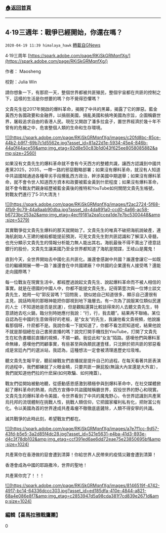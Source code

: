 ###  [:house:返回首頁](https://github.com/ourhimalayas/txt)
---

## 4·19三週年：戰爭已經開始，你還在嗎？
`2020-04-19 11:39 himalaya_hawk` [轉載自GNews](https://gnews.org/zh-hant/178527/)

4·19三周年 [https://spark.adobe.com/page/RKiSkGRMqnfXg/](https://spark.adobe.com/page/RKiSkGRMqnfXg/)

作者： Maosheng

校對：Julia Win

請你想象一下，有那麽一天，整個世界都被共匪殖民，整個宇宙都在共匪的控制之下，這樣的生活是你想要的嗎？你不覺得恐懼嗎？

文貴先生從2017年開啟的爆料革命，揭開了中共的黑幕，揭露了它的罪惡。藍金黃西方各國政要和金融界，以搞弱美國，搞亂美國和搞垮美國為宗旨，企圖稱霸世界，屠殺追求自由的香港人民。現在又開啟了潘多拉盒子，置世界經濟於幾十年不曾有的危機之中，危害整個人類的生命和生存環境。

[!\[\](https://spark.adobe.com/page/RKiSkGRMqnfXg/images/c20fd8bc-85ce-44b2-b9f7-69b7c1d5562e.jpg?asset_id=81a22d1e-5934-45e4-846b-44a0f44ace59&amp;img_etag=92d8e50c83b1d043f625ee8058085882&amp;size=2560)](https://spark.adobe.com/page/RKiSkGRMqnfXg/images/c20fd8bc-85ce-44b2-b9f7-69b7c1d5562e.jpg?asset_id=81a22d1e-5934-45e4-846b-44a0f44ace59&amp;img_etag=92d8e50c83b1d043f625ee8058085882&amp;size=1024)

如果沒有文貴先生的爆料革命就不會有今天西方的整體共識，讓西方認識到中國共產黨2025，2035，一帶一路的邪惡戰略部署；如果沒有爆料革命，就沒有人知道中共盜國賊通過各種卑劣手段攪亂西方政治，幹涉美國中期選舉；如果沒有爆料革命，就不會令世人知道西方資本和政要被藍金黃到什麽程度；如果沒有爆料革命，就不會令戰友們親身經歷被藍金黃後的推特和YouTube如何關閉文貴先生帳號，對戰友們進行了5·31大清洗！

[!\[\](https://spark.adobe.com/page/RKiSkGRMqnfXg/images/f2ac2724-5f68-4fb9-9c79-44a8aab90dba.jpg?asset_id=4da891a0-ccd0-4a66-ac58-b6723bc253a2&amp;img_etag=4ecf9181a2ea1ccea1de7e7bc5300448&amp;size=5279)](https://spark.adobe.com/page/RKiSkGRMqnfXg/images/f2ac2724-5f68-4fb9-9c79-44a8aab90dba.jpg?asset_id=4da891a0-ccd0-4a66-ac58-b6723bc253a2&amp;img_etag=4ecf9181a2ea1ccea1de7e7bc5300448&amp;size=1024)

其實戰爭從文貴先生爆料的那天就開始了。文貴先生的唯真不破把海航說破產，連海航創始人王建的被殺都能提前預測，可見文貴先生對共匪認識和了解深入骨髓，也充分顯示文貴先生的情報分析能力無人能出其右。海航最後不得不賣出了德意誌銀行的股份，文貴先生讓美國乃至全世界都知道了海航是間諜，王岐山是魔鬼！

直到今天，全世界開始去中國化去共匪化。誰還會感謝中共國？誰還會讓它一如既往的繼續開展一帶一路？誰還會在中共國建廠？中共國的企業還有人接受嗎？還能走向國際嗎？

每一位戰友在現實生活中，都經歷過說起文貴先生、說起爆料革命而不被人相信的事實。就是在德國的中國人中，你都不能提文貴先生。記得第壹次與一位博士談文貴先生，她用一句“郭反習嗎？”回問我 。貌似她自己知道很多，顯示自己還很有主見，說話時用的那眼神能把你鄙視到地下幾層去。有一次為了說服某位類似民運的人士（不知道她是否是民運），但是觀點還算比較談得來的人去聽文貴先生，特意請她去吃火鍋，臨分別時她應付我說：“行，行，我去聽”。結果再不聯絡。某位自認為在中國的生意做得好的老板，是“女友”的先生，我讓他看文貴視頻，他說誰看那個呀，什麽都不是。我說你看一下就知道了，你都不看怎麽知道呢，結果他說不就是那個總在自己書房直播的嗎？說完打開手機找到YouTube，打開了文貴先生在紅色書櫃前直播的視頻，不屑一顧。我從此和“女友”陌路。感嘆他們與爆料革命無緣，感嘆他們罔顧事實，有些甚至與偽類民運壹樣，只沈醉於把共匪的邪惡看成是宮廷內鬥的選派站，我認為，這種想法一定會被清理進歷史垃圾堆。

聽文貴先生報平安，聽前線戰友們直播就是提升自己的過程。在每天看著共匪表演的過程中，我們都練就了火眼金睛，只要共匪一撅屁股(無論大內宣還是大外宣），我們就知道他們拉的什麽屎(如何欺騙、如何掩蓋）。

戰友們從開始被動地聽，從感動感恩感激到積極參與到爆料革命中，在社交媒體掀起了爆料革命的熱潮，向西方宣傳中共盜國賊稱霸世界，奴役世界的野心和現實。文貴先生的爆料革命令美國，令世界看到了中共的魔鬼野心，令世界認識到共產黨烏托邦的流氓體制在挑戰人性，挑戰人類信仰，它把國家權利私有化，把財富公有化。令以美國為首的世界達成共產毒瘤不徹徹底底鏟除，人類不得安寧的共識。

滅共戰爭的此時此刻，希望戰友們都在。

[!\[\](https://spark.adobe.com/page/RKiSkGRMqnfXg/images/a7e7f1cc-9d57-43fd-b5e5-3a2d85f4dc28.jpg?asset_id=521e5631-e4ba-41d3-893e-d4c3f78db102&amp;img_etag=ccf391ed6ae6dd72eae75e23850695bf&amp;size=1024)](https://spark.adobe.com/page/RKiSkGRMqnfXg/images/a7e7f1cc-9d57-43fd-b5e5-3a2d85f4dc28.jpg?asset_id=521e5631-e4ba-41d3-893e-d4c3f78db102&amp;img_etag=ccf391ed6ae6dd72eae75e23850695bf&amp;size=1024)

共產黨你在香港做的惡會遭到清算！你給世界人民帶來的疫情災難會遭到清算！

香港會成為中國的耶路撒冷，世界的聖地！

共產黨你完了！！！

[!\[\](https://spark.adobe.com/page/RKiSkGRMqnfXg/images/8146519f-4742-4917-bc14-64336dccc303.jpg?asset_id=ed185dfa-410e-4844-a821-68a4e086e8f7&amp;img_etag=c2853947d5a98cda381f7cd839e2671d&amp;size=1024)](https://spark.adobe.com/page/RKiSkGRMqnfXg/images/8146519f-4742-4917-bc14-64336dccc303.jpg?asset_id=ed185dfa-410e-4844-a821-68a4e086e8f7&amp;img_etag=c2853947d5a98cda381f7cd839e2671d&amp;size=1024)

### **編輯【喜馬拉雅戰鷹團】**

0
